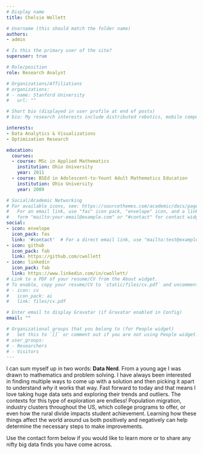 ```yaml
---
# Display name
title: Chelsie Wollett

# Username (this should match the folder name)
authors:
- admin

# Is this the primary user of the site?
superuser: true

# Role/position
role: Research Analyst

# Organizations/Affiliations
# organizations:
# - name: Stanford University
#   url: ""

# Short bio (displayed in user profile at end of posts)
# bio: My research interests include distributed robotics, mobile computing and programmable matter.

interests:
- Data Analytics & Visualizations
- Optimization Research

education:
  courses:
  - course: MSc in Applied Mathematics
    institution: Ohio University
    year: 2011
  - course: BSEd in Adolescent-to-Yount Adult Mathematics Education
    institution: Ohio University
    year: 2009

# Social/Academic Networking
# For available icons, see: https://sourcethemes.com/academic/docs/page-builder/#icons
#   For an email link, use "fas" icon pack, "envelope" icon, and a link in the
#   form "mailto:your-email@example.com" or "#contact" for contact widget.
social:
- icon: envelope
  icon_pack: fas
  link: '#contact'  # For a direct email link, use "mailto:test@example.org".
- icon: github
  icon_pack: fab
  link: https://github.com/cwollett
- icon: linkedin
  icon_pack: fab
  link: https://www.linkedin.com/in/cwollett/
# Link to a PDF of your resume/CV from the About widget.
# To enable, copy your resume/CV to `static/files/cv.pdf` and uncomment the lines below.
# - icon: cv
#   icon_pack: ai
#   link: files/cv.pdf

# Enter email to display Gravatar (if Gravatar enabled in Config)
email: ""

# Organizational groups that you belong to (for People widget)
#   Set this to `[]` or comment out if you are not using People widget.
# user_groups:
# - Researchers
# - Visitors
---
```


I can sum myself up in two words: **Data Nerd**. From a young age I was drawn to mathematics and problem solving. I have always been interested in finding multiple ways to come up with a solution and then picking it apart to understand *why* it works that way. Fast forward to today and that means I love taking huge data sets and exploring their trends and outliers. The contexts for this type of exploration are endless! Population migration, industry clusters throughout the US, which college programs to offer, or even how the rural divide impacts student achievement. Learning how these things affect the world around us both positively and negatively can help determine the necessary steps to make improvements.

Use the contact form below if you would like to learn more or to share any nifty big data finds you have come across.
